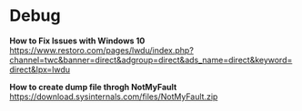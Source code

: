 # Debug
**How to Fix Issues with Windows 10**
https://www.restoro.com/pages/lwdu/index.php?channel=twc&banner=direct&adgroup=direct&ads_name=direct&keyword=direct&lpx=lwdu

**How to create dump file throgh NotMyFault**
https://download.sysinternals.com/files/NotMyFault.zip

